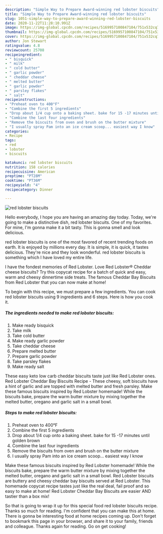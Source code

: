 ```yaml
---
description: "Simple Way to Prepare Award-winning red lobster biscuits"
title: "Simple Way to Prepare Award-winning red lobster biscuits"
slug: 1051-simple-way-to-prepare-award-winning-red-lobster-biscuits
date: 2020-11-22T11:28:10.991Z
image: https://img-global.cpcdn.com/recipes/5169957100847104/751x532cq70/red-lobster-biscuits-recipe-main-photo.jpg
thumbnail: https://img-global.cpcdn.com/recipes/5169957100847104/751x532cq70/red-lobster-biscuits-recipe-main-photo.jpg
cover: https://img-global.cpcdn.com/recipes/5169957100847104/751x532cq70/red-lobster-biscuits-recipe-main-photo.jpg
author: Jon Stewart
ratingvalue: 4.8
reviewcount: 25708
recipeingredient:
- " bisquick"
- " milk"
- " cold butter"
- " garlic powder"
- " cheddar cheese"
- " melted butter"
- " garlic powder"
- " parsley flakes"
- " salt"
recipeinstructions:
- "Preheat oven to 400°F"
- "Combine the first 5 ingredients"
- "Drop about 1/4 cup onto a baking sheet. bake for 15 -17 minutes until golden brown"
- "Combine the last four ingredients"
- "Remove the biscuits from oven and brush on the butter mixture"
- "I usually spray Pam into an ice cream scoop... easiest way I know"
categories:
- Recipe
tags:
- red
- lobster
- biscuits

katakunci: red lobster biscuits 
nutrition: 158 calories
recipecuisine: American
preptime: "PT28M"
cooktime: "PT36M"
recipeyield: "4"
recipecategory: Dinner

---
```



![red lobster biscuits](https://img-global.cpcdn.com/recipes/5169957100847104/751x532cq70/red-lobster-biscuits-recipe-main-photo.jpg)

Hello everybody, I hope you are having an amazing day today. Today, we're going to make a distinctive dish, red lobster biscuits. One of my favorites. For mine, I'm gonna make it a bit tasty. This is gonna smell and look delicious.

red lobster biscuits is one of the most favored of recent trending foods on earth. It is enjoyed by millions every day. It is simple, it is quick, it tastes delicious. They're nice and they look wonderful. red lobster biscuits is something which I have loved my entire life.

I have the fondest memories of Red Lobster. Love Red Lobster® Cheddar cheese biscuits? Try this copycat recipe for a batch of quick and easy, warm and cheesy dinnertime side treats. The famous Cheddar Bay Biscuits from Red Lobster that you can now make at home!


To begin with this recipe, we must prepare a few ingredients. You can cook red lobster biscuits using 9 ingredients and 6 steps. Here is how you cook it.

<!--inarticleads1-->

##### The ingredients needed to make red lobster biscuits:

1. Make ready  bisquick
1. Take  milk
1. Take  cold butter
1. Make ready  garlic powder
1. Take  cheddar cheese
1. Prepare  melted butter
1. Prepare  garlic powder
1. Take  parsley flakes
1. Make ready  salt


These easy keto low carb cheddar biscuits taste just like Red Lobster ones. Red Lobster Cheddar Bay Biscuits Recipe - These cheesy, soft biscuits have a hint of garlic and are topped with melted butter and fresh parsley. Make these famous biscuits inspired by Red Lobster homemade! While the biscuits bake, prepare the warm butter mixture by mixing together the melted butter, oregano and garlic salt in a small bowl. 

<!--inarticleads2-->

##### Steps to make red lobster biscuits:

1. Preheat oven to 400°F
1. Combine the first 5 ingredients
1. Drop about 1/4 cup onto a baking sheet. bake for 15 -17 minutes until golden brown
1. Combine the last four ingredients
1. Remove the biscuits from oven and brush on the butter mixture
1. I usually spray Pam into an ice cream scoop... easiest way I know


Make these famous biscuits inspired by Red Lobster homemade! While the biscuits bake, prepare the warm butter mixture by mixing together the melted butter, oregano and garlic salt in a small bowl. Red Lobster biscuits are buttery and cheesy cheddar bay biscuits served at Red Lobster. This homemade copycat recipe tastes just like the real deal, fail proof and so easy to make at home! Red Lobster Cheddar Bay Biscuits are easier AND tastier than a box mix! 

So that is going to wrap it up for this special food red lobster biscuits recipe. Thanks so much for reading. I'm confident that you can make this at home. There is gonna be interesting food at home recipes coming up. Don't forget to bookmark this page in your browser, and share it to your family, friends and colleague. Thanks again for reading. Go on get cooking!
